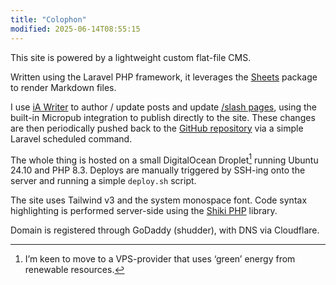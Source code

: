 ```yaml
---
title: "Colophon"
modified: 2025-06-14T08:55:15
---
```


This site is powered by a lightweight custom flat-file CMS.

Written using the Laravel PHP framework, it leverages the [Sheets](https://github.com/spatie/sheets) package to render Markdown files.

I use [iA Writer](https://ia.net/writer) to author / update posts and update [/slash pages](/slashes), using the built-in Micropub integration to publish directly to the site. These changes are then periodically pushed back to the [GitHub repository](https://github.com/theprivateer/blog) via a simple Laravel scheduled command.

The whole thing is hosted on a small DigitalOcean Droplet[^1] running Ubuntu 24.10 and PHP 8.3. Deploys are manually triggered by SSH-ing onto the server and running a simple `deploy.sh` script.

The site uses Tailwind v3 and the system monospace font. Code syntax highlighting is performed server-side using the [Shiki PHP](https://github.com/spatie/shiki-php) library.

Domain is registered through GoDaddy (shudder), with DNS via Cloudflare.

[^1]: I’m keen to move to a VPS-provider that uses ‘green’ energy from renewable resources.